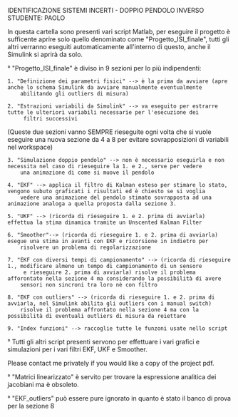 IDENTIFICAZIONE SISTEMI INCERTI - DOPPIO PENDOLO INVERSO
STUDENTE: PAOLO  

In questa cartella sono presenti vari script Matlab, per eseguire il progetto è sufficente aprire solo quello denominato come
"Progetto_ISI_finale", tutti gli altri verranno eseguiti automaticamente all'interno di questo, anche il Simulink si aprirà da solo.

° "Progetto_ISI_finale" è diviso in 9 sezioni per lo più indipendenti:

	1. "Definizione dei parametri fisici" --> è la prima da avviare (apre anche lo schema Simulink da avviare manualmente eventualmente 
		abilitando gli outliers di misura) 

	2. "Estrazioni variabili da Simulink" --> va eseguito per estrarre tutte le ulteriori variabili necessarie per l'esecuzione dei
		 filtri successivi

(Queste due sezioni vanno SEMPRE rieseguite ogni volta che si vuole eseguire una nuova sezione da 4 a 8 per evitare sovrapposizioni
 di variabili nel workspace)

	3. "Simulazione doppio pendolo" --> non è necessario eseguirla e non necessita nel caso di rieseguire la 1. e 2., serve per vedere 
		una animazione di come si muove il pendolo

	4. "EKF" --> applica il filtro di Kalman esteso per stimare lo stato, vengono subuto graficati i risultati ed è chiesto se si voglia
		vedere una animazione del pendolo stimato sovrapposta ad una animazione analoga a quella proposta dalla sezione 3.

	5. "UKF" --> (ricorda di rieseguire 1. e 2. prima di avviarla) effettua la stima dinamica tramite un Unscented Kalman Filter

	6. "Smoother"--> (ricorda di rieseguire 1. e 2. prima di avviarla) esegue una stima in avanti con EKF e ricorsione in indietro per 
		risolvere un problema di regolarizzazione

	7. "EKF con diversi tempi di campionamento" --> (ricorda di rieseguire 1., modificare almeno un tempo di campionamento di un sensore
		 e rieseguire 2. prima di avviarla) risolve il problema afforontato nella sezione 4 ma considerando la possibilità di avere 
		sensori non sincroni tra loro nè con filtro

	8. "EKF con outliers" --> (ricorda di rieseguire 1. e 2. prima di avviarla, nel Simulink abilita gli outliers con i manual switch)
		risolve il problema affrontato nella sezione 4 ma con la possibilità di eventuali outliers di misura da reiettare

	9. "Index funzioni" --> raccoglie tutte le funzoni usate nello script

° Tutti gli altri script presenti servono per effettuare i vari grafici e simulazioni per i vari filtri EKF, UKF e Smoother. 

Please contact me privately if you would like a copy of the project pdf.


° "Matrici linearizzato" è servito per trovare la espressione analitica dei jacobiani ma è obsoleto.

° "EKF_outliers" può essere pure ignorato in quanto è stato il banco di prova per la sezione 8
